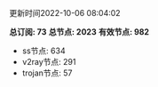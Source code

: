 更新时间2022-10-06 08:04:02

**总订阅: 73**
**总节点: 2023**
**有效节点: 982**
- ss节点: 634
- v2ray节点: 291
- trojan节点: 57
